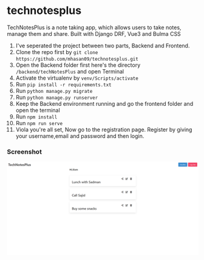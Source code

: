 # technotesplus
TechNotesPlus is a note taking app, which allows users to take notes, manage them and share. Built with Django DRF, Vue3 and Bulma CSS


1. I've seperated the project between two parts, Backend and Frontend.
2. Clone the repo first by ```git clone https://github.com/mhasan09/technotesplus.git```
3. Open the Backend folder first here's the directory ```/backend/techNotesPlus``` and open Terminal
4. Activate the virtualenv by  ```venv/Scripts/activate```
5. Run ```pip install -r requirements.txt```
6. Run ```python manage.py migrate```
7. Run ```python manage.py runserver```
8. Keep the Backend environment running and go the frontend folder and open the terminal 
9. Run ```npm install```
10. Run ```npm run serve ``` 
11. Viola you're all set, Now go to the registration page. Register by giving your username,email and password and then login.


### Screenshot
![Alt text](/frontend/assets/home.png?raw=true "Optional Title")
